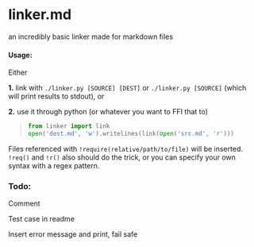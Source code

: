# linker.md

an incredibly basic linker made for markdown files


#### Usage:

Either

**1.** link with `./linker.py [SOURCE] [DEST]` or `./linker.py [SOURCE]` (which will print results to stdout), or

**2.** use it through python (or whatever you want to FFI that to)
> ```python
> from linker import link
> open('dest.md', 'w').writelines(link(open('src.md', 'r'))) 
> ```

Files referenced with `!require(relative/path/to/file)` will be inserted. `!req()` and `!r()` also should do the trick, or you can specify your own syntax with a regex pattern.

### Todo:

Comment

Test case in readme

Insert error message and print, fail safe